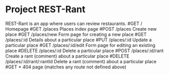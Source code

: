 # Project REST-Rant

REST-Rant is an app where users can review restaurants.
#GET / Homepage
#GET /places Places index page
#POST /places Create new place
#GET /places/new Form page for creating a new place
#GET /places/:id Details about a particular place
#PUT /places/:id Update a particular place
#GET /places/:id/edit Form page for editing an existing place
#DELETE /places/:id Delete a particular place
#POST /places/:id/rant Create a rant (comment) about a particular place
#DELETE /places/:id/rant/:rantId Delete a rant (comment) about a particular place
#GET * 404 page (matches any route not defined above)




